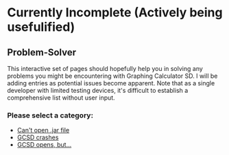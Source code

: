 # **Currently Incomplete (Actively being usefulified)**
## Problem-Solver
This interactive set of pages should hopefully help you in solving any problems you might be encountering with Graphing Calculator SD.
I will be adding entries as potential issues become apparent. Note that as a single developer with limited testing devices, it's difficult to establish a comprehensive list without user input.
### Please select a category:
- [Can't open .jar file](problems/java.md)
- [GCSD crashes](problems/crash.md)
- [GCSD opens, but...](problems/opens-but.md)
